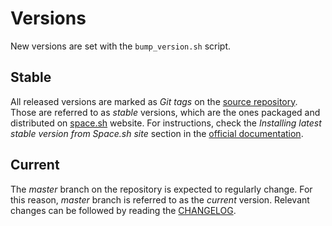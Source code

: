 # Versions

New versions are set with the `bump_version.sh` script.

## Stable  
All released versions are marked as _Git tags_ on the [source repository](https://github.com/space-sh/space/tags). Those are referred to as _stable_ versions, which are the ones packaged and distributed on [space.sh](https://space.sh) website. For instructions, check the _Installing latest stable version from Space.sh site_ section in the [official documentation](https://space.sh).

## Current  
The _master_ branch on the repository is expected to regularly change. For this reason, _master_ branch is referred to as the _current_ version. Relevant changes can be followed by reading the [CHANGELOG](CHANGELOG.md).

